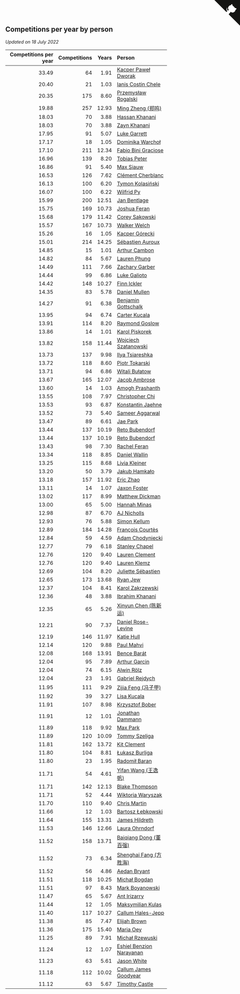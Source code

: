 ## Competitions per year by person

*Updated on 18 July 2022*

| Competitions per year | Competitions | Years | Person |
| ---: | ---: | ---: | :--- |
| 33.49 | 64 | 1.91 | [Kacper Paweł Dworak](https://www.worldcubeassociation.org/persons/2020DWOR01) |
| 20.40 | 21 | 1.03 | [Ianis Costin Chele](https://www.worldcubeassociation.org/persons/2021CHEL01) |
| 20.35 | 175 | 8.60 | [Przemysław Rogalski](https://www.worldcubeassociation.org/persons/2013ROGA02) |
| 19.88 | 257 | 12.93 | [Ming Zheng (郑鸣)](https://www.worldcubeassociation.org/persons/2009ZHEN11) |
| 18.03 | 70 | 3.88 | [Hassan Khanani](https://www.worldcubeassociation.org/persons/2018KHAN26) |
| 18.03 | 70 | 3.88 | [Zayn Khanani](https://www.worldcubeassociation.org/persons/2018KHAN28) |
| 17.95 | 91 | 5.07 | [Luke Garrett](https://www.worldcubeassociation.org/persons/2017GARR05) |
| 17.17 | 18 | 1.05 | [Dominika Warchoł](https://www.worldcubeassociation.org/persons/2021WARC01) |
| 17.10 | 211 | 12.34 | [Fabio Bini Graciose](https://www.worldcubeassociation.org/persons/2010GRAC02) |
| 16.96 | 139 | 8.20 | [Tobias Peter](https://www.worldcubeassociation.org/persons/2014PETE03) |
| 16.86 | 91 | 5.40 | [Max Siauw](https://www.worldcubeassociation.org/persons/2017SIAU02) |
| 16.53 | 126 | 7.62 | [Clément Cherblanc](https://www.worldcubeassociation.org/persons/2014CHER05) |
| 16.13 | 100 | 6.20 | [Tymon Kolasiński](https://www.worldcubeassociation.org/persons/2016KOLA02) |
| 16.07 | 100 | 6.22 | [Wilfrid Py](https://www.worldcubeassociation.org/persons/2016PYWI01) |
| 15.99 | 200 | 12.51 | [Jan Bentlage](https://www.worldcubeassociation.org/persons/2010BENT01) |
| 15.75 | 169 | 10.73 | [Joshua Feran](https://www.worldcubeassociation.org/persons/2011FERA01) |
| 15.68 | 179 | 11.42 | [Corey Sakowski](https://www.worldcubeassociation.org/persons/2011SAKO01) |
| 15.57 | 167 | 10.73 | [Walker Welch](https://www.worldcubeassociation.org/persons/2011WELC01) |
| 15.26 | 16 | 1.05 | [Kacper Górecki](https://www.worldcubeassociation.org/persons/2021GORE01) |
| 15.01 | 214 | 14.25 | [Sébastien Auroux](https://www.worldcubeassociation.org/persons/2008AURO01) |
| 14.85 | 15 | 1.01 | [Arthur Cambon](https://www.worldcubeassociation.org/persons/2021CAMB01) |
| 14.82 | 84 | 5.67 | [Lauren Phung](https://www.worldcubeassociation.org/persons/2016PHUN02) |
| 14.49 | 111 | 7.66 | [Zachary Garber](https://www.worldcubeassociation.org/persons/2014GARB01) |
| 14.44 | 99 | 6.86 | [Luke Galioto](https://www.worldcubeassociation.org/persons/2015GALI02) |
| 14.42 | 148 | 10.27 | [Finn Ickler](https://www.worldcubeassociation.org/persons/2012ICKL01) |
| 14.35 | 83 | 5.78 | [Daniel Mullen](https://www.worldcubeassociation.org/persons/2016MULL04) |
| 14.27 | 91 | 6.38 | [Benjamin Gottschalk](https://www.worldcubeassociation.org/persons/2016GOTT01) |
| 13.95 | 94 | 6.74 | [Carter Kucala](https://www.worldcubeassociation.org/persons/2015KUCA01) |
| 13.91 | 114 | 8.20 | [Raymond Goslow](https://www.worldcubeassociation.org/persons/2014GOSL01) |
| 13.86 | 14 | 1.01 | [Karol Piskorek](https://www.worldcubeassociation.org/persons/2021PISK01) |
| 13.82 | 158 | 11.44 | [Wojciech Szatanowski](https://www.worldcubeassociation.org/persons/2011SZAT01) |
| 13.73 | 137 | 9.98 | [Ilya Tsiareshka](https://www.worldcubeassociation.org/persons/2012TERE01) |
| 13.72 | 118 | 8.60 | [Piotr Tokarski](https://www.worldcubeassociation.org/persons/2013TOKA01) |
| 13.71 | 94 | 6.86 | [Witali Bułatow](https://www.worldcubeassociation.org/persons/2015BUAT01) |
| 13.67 | 165 | 12.07 | [Jacob Ambrose](https://www.worldcubeassociation.org/persons/2010AMBR01) |
| 13.60 | 14 | 1.03 | [Amogh Prashanth](https://www.worldcubeassociation.org/persons/2021PRAS01) |
| 13.55 | 108 | 7.97 | [Christopher Chi](https://www.worldcubeassociation.org/persons/2014CHIC01) |
| 13.53 | 93 | 6.87 | [Konstantin Jaehne](https://www.worldcubeassociation.org/persons/2015JAEH01) |
| 13.52 | 73 | 5.40 | [Sameer Aggarwal](https://www.worldcubeassociation.org/persons/2017AGGA01) |
| 13.47 | 89 | 6.61 | [Jae Park](https://www.worldcubeassociation.org/persons/2015PARK24) |
| 13.44 | 137 | 10.19 | [Reto Bubendorf](https://www.worldcubeassociation.org/persons/2012BUBE01) |
| 13.44 | 137 | 10.19 | [Reto Bubendorf](https://www.worldcubeassociation.org/persons/2012BUBE01) |
| 13.43 | 98 | 7.30 | [Rachel Feran](https://www.worldcubeassociation.org/persons/2015FERA01) |
| 13.34 | 118 | 8.85 | [Daniel Wallin](https://www.worldcubeassociation.org/persons/2013WALL03) |
| 13.25 | 115 | 8.68 | [Livia Kleiner](https://www.worldcubeassociation.org/persons/2013KLEI03) |
| 13.20 | 50 | 3.79 | [Jakub Hamkało](https://www.worldcubeassociation.org/persons/2018HAMK01) |
| 13.18 | 157 | 11.92 | [Eric Zhao](https://www.worldcubeassociation.org/persons/2010ZHAO19) |
| 13.11 | 14 | 1.07 | [Jaxon Foster](https://www.worldcubeassociation.org/persons/2021FOST01) |
| 13.02 | 117 | 8.99 | [Matthew Dickman](https://www.worldcubeassociation.org/persons/2013DICK01) |
| 13.00 | 65 | 5.00 | [Hannah Minas](https://www.worldcubeassociation.org/persons/2017MINA04) |
| 12.98 | 87 | 6.70 | [AJ Nicholls](https://www.worldcubeassociation.org/persons/2015NICH04) |
| 12.93 | 76 | 5.88 | [Simon Kellum](https://www.worldcubeassociation.org/persons/2016KELL12) |
| 12.89 | 184 | 14.28 | [François Courtès](https://www.worldcubeassociation.org/persons/2008COUR01) |
| 12.84 | 59 | 4.59 | [Adam Chodyniecki](https://www.worldcubeassociation.org/persons/2017CHOD02) |
| 12.77 | 79 | 6.18 | [Stanley Chapel](https://www.worldcubeassociation.org/persons/2016CHAP04) |
| 12.76 | 120 | 9.40 | [Lauren Clement](https://www.worldcubeassociation.org/persons/2013KLEM01) |
| 12.76 | 120 | 9.40 | [Lauren Klemz](https://www.worldcubeassociation.org/persons/2013KLEM01) |
| 12.69 | 104 | 8.20 | [Juliette Sébastien](https://www.worldcubeassociation.org/persons/2014SEBA01) |
| 12.65 | 173 | 13.68 | [Ryan Jew](https://www.worldcubeassociation.org/persons/2008JEWR01) |
| 12.37 | 104 | 8.41 | [Karol Zakrzewski](https://www.worldcubeassociation.org/persons/2014ZAKR01) |
| 12.36 | 48 | 3.88 | [Ibrahim Khanani](https://www.worldcubeassociation.org/persons/2018KHAN27) |
| 12.35 | 65 | 5.26 | [Xinyun Chen (陈新运)](https://www.worldcubeassociation.org/persons/2017CHEN36) |
| 12.21 | 90 | 7.37 | [Daniel Rose-Levine](https://www.worldcubeassociation.org/persons/2015ROSE01) |
| 12.19 | 146 | 11.97 | [Katie Hull](https://www.worldcubeassociation.org/persons/2010HULL01) |
| 12.14 | 120 | 9.88 | [Paul Mahvi](https://www.worldcubeassociation.org/persons/2012MAHV01) |
| 12.08 | 168 | 13.91 | [Bence Barát](https://www.worldcubeassociation.org/persons/2008BARA01) |
| 12.04 | 95 | 7.89 | [Arthur Garcin](https://www.worldcubeassociation.org/persons/2014GARC27) |
| 12.04 | 74 | 6.15 | [Alwin Rölz](https://www.worldcubeassociation.org/persons/2016ROLZ01) |
| 12.04 | 23 | 1.91 | [Gabriel Rejdych](https://www.worldcubeassociation.org/persons/2020REJD01) |
| 11.95 | 111 | 9.29 | [Zijia Feng (冯子甲)](https://www.worldcubeassociation.org/persons/2013FENG02) |
| 11.92 | 39 | 3.27 | [Lisa Kucala](https://www.worldcubeassociation.org/persons/2019KUCA01) |
| 11.91 | 107 | 8.98 | [Krzysztof Bober](https://www.worldcubeassociation.org/persons/2013BOBE01) |
| 11.91 | 12 | 1.01 | [Jonathan Dammann](https://www.worldcubeassociation.org/persons/2021DAMM01) |
| 11.89 | 118 | 9.92 | [Max Park](https://www.worldcubeassociation.org/persons/2012PARK03) |
| 11.89 | 120 | 10.09 | [Tommy Szeliga](https://www.worldcubeassociation.org/persons/2012SZEL01) |
| 11.81 | 162 | 13.72 | [Kit Clement](https://www.worldcubeassociation.org/persons/2008CLEM01) |
| 11.80 | 104 | 8.81 | [Łukasz Burliga](https://www.worldcubeassociation.org/persons/2013BURL01) |
| 11.80 | 23 | 1.95 | [Radomił Baran](https://www.worldcubeassociation.org/persons/2020BARA02) |
| 11.71 | 54 | 4.61 | [Yifan Wang (王逸帆)](https://www.worldcubeassociation.org/persons/2017WANY29) |
| 11.71 | 142 | 12.13 | [Blake Thompson](https://www.worldcubeassociation.org/persons/2010THOM03) |
| 11.71 | 52 | 4.44 | [Wiktoria Waryszak](https://www.worldcubeassociation.org/persons/2018WARY01) |
| 11.70 | 110 | 9.40 | [Chris Martin](https://www.worldcubeassociation.org/persons/2013MART03) |
| 11.66 | 12 | 1.03 | [Bartosz Łebkowski](https://www.worldcubeassociation.org/persons/2021LEBK01) |
| 11.64 | 155 | 13.31 | [James Hildreth](https://www.worldcubeassociation.org/persons/2009HILD01) |
| 11.53 | 146 | 12.66 | [Laura Ohrndorf](https://www.worldcubeassociation.org/persons/2009OHRN01) |
| 11.52 | 158 | 13.71 | [Baiqiang Dong (董百强)](https://www.worldcubeassociation.org/persons/2008DONG06) |
| 11.52 | 73 | 6.34 | [Shenghai Fang (方胜海)](https://www.worldcubeassociation.org/persons/2016FANG01) |
| 11.52 | 56 | 4.86 | [Aedan Bryant](https://www.worldcubeassociation.org/persons/2017BRYA06) |
| 11.51 | 118 | 10.25 | [Michał Bogdan](https://www.worldcubeassociation.org/persons/2012BOGD01) |
| 11.51 | 97 | 8.43 | [Mark Boyanowski](https://www.worldcubeassociation.org/persons/2014BOYA01) |
| 11.47 | 65 | 5.67 | [Ant Irizarry](https://www.worldcubeassociation.org/persons/2016IRIZ02) |
| 11.44 | 12 | 1.05 | [Maksymilian Kulas](https://www.worldcubeassociation.org/persons/2021KULA02) |
| 11.40 | 117 | 10.27 | [Callum Hales-Jepp](https://www.worldcubeassociation.org/persons/2012HALE01) |
| 11.38 | 85 | 7.47 | [Elijah Brown](https://www.worldcubeassociation.org/persons/2015BROW03) |
| 11.36 | 175 | 15.40 | [Maria Oey](https://www.worldcubeassociation.org/persons/2007OEYM01) |
| 11.25 | 89 | 7.91 | [Michał Rzewuski](https://www.worldcubeassociation.org/persons/2014RZEW01) |
| 11.24 | 12 | 1.07 | [Eshiel Benzion Narayanan](https://www.worldcubeassociation.org/persons/2021NARA03) |
| 11.23 | 63 | 5.61 | [Jason White](https://www.worldcubeassociation.org/persons/2016WHIT16) |
| 11.18 | 112 | 10.02 | [Callum James Goodyear](https://www.worldcubeassociation.org/persons/2012GOOD02) |
| 11.12 | 63 | 5.67 | [Timothy Castle](https://www.worldcubeassociation.org/persons/2016CAST48) |


<a href="https://github.com/JustinTimeCuber/wca_statistics" class="github-corner" aria-label="View source on Github"><svg width="80" height="80" viewBox="0 0 250 250" style="fill:#151513; color:#fff; position: absolute; top: 0; border: 0; right: 0;" aria-hidden="true"><path d="M0,0 L115,115 L130,115 L142,142 L250,250 L250,0 Z"></path><path d="M128.3,109.0 C113.8,99.7 119.0,89.6 119.0,89.6 C122.0,82.7 120.5,78.6 120.5,78.6 C119.2,72.0 123.4,76.3 123.4,76.3 C127.3,80.9 125.5,87.3 125.5,87.3 C122.9,97.6 130.6,101.9 134.4,103.2" fill="currentColor" style="transform-origin: 130px 106px;" class="octo-arm"></path><path d="M115.0,115.0 C114.9,115.1 118.7,116.5 119.8,115.4 L133.7,101.6 C136.9,99.2 139.9,98.4 142.2,98.6 C133.8,88.0 127.5,74.4 143.8,58.0 C148.5,53.4 154.0,51.2 159.7,51.0 C160.3,49.4 163.2,43.6 171.4,40.1 C171.4,40.1 176.1,42.5 178.8,56.2 C183.1,58.6 187.2,61.8 190.9,65.4 C194.5,69.0 197.7,73.2 200.1,77.6 C213.8,80.2 216.3,84.9 216.3,84.9 C212.7,93.1 206.9,96.0 205.4,96.6 C205.1,102.4 203.0,107.8 198.3,112.5 C181.9,128.9 168.3,122.5 157.7,114.1 C157.9,116.9 156.7,120.9 152.7,124.9 L141.0,136.5 C139.8,137.7 141.6,141.9 141.8,141.8 Z" fill="currentColor" class="octo-body"></path></svg></a><style>.github-corner:hover .octo-arm{animation:octocat-wave 560ms ease-in-out}@keyframes octocat-wave{0%,100%{transform:rotate(0)}20%,60%{transform:rotate(-25deg)}40%,80%{transform:rotate(10deg)}}@media (max-width:500px){.github-corner:hover .octo-arm{animation:none}.github-corner .octo-arm{animation:octocat-wave 560ms ease-in-out}}</style>
